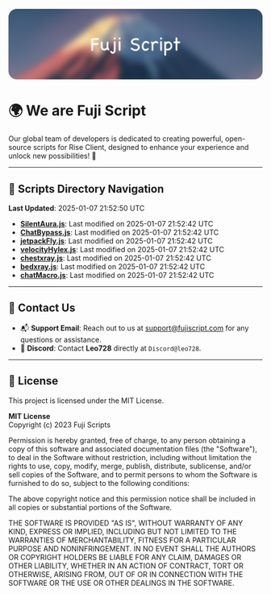 ![Banner](.github/b.webp)

# 🌍 **We are Fuji Script**

Our global team of developers is dedicated to creating powerful, open-source scripts for Rise Client, designed to enhance your experience and unlock new possibilities! 🌟

---
<!-- SCRIPTS_NAVIGATION_START -->
## 📂 **Scripts Directory Navigation**

**Last Updated**: 2025-01-07 21:52:50 UTC

- **[SilentAura.js](scripts/SilentAura.js)**: Last modified on 2025-01-07 21:52:42 UTC
- **[ChatBypass.js](scripts/ChatBypass.js)**: Last modified on 2025-01-07 21:52:42 UTC
- **[jetpackFly.js](scripts/jetpackFly.js)**: Last modified on 2025-01-07 21:52:42 UTC
- **[velocityHylex.js](scripts/velocityHylex.js)**: Last modified on 2025-01-07 21:52:42 UTC
- **[chestxray.js](scripts/chestxray.js)**: Last modified on 2025-01-07 21:52:42 UTC
- **[bedxray.js](scripts/bedxray.js)**: Last modified on 2025-01-07 21:52:42 UTC
- **[chatMacro.js](scripts/chatMacro.js)**: Last modified on 2025-01-07 21:52:42 UTC

<!-- SCRIPTS_NAVIGATION_END -->

---

## 💬 **Contact Us**  
- 📬 **Support Email**: Reach out to us at [support@fujiscript.com](mailto:support@fujiscript.com) for any questions or assistance.  
- 💬 **Discord**: Contact **Leo728** directly at `Discord@leo728`.

---

## 📜 **License**

This project is licensed under the MIT License.  

**MIT License**  
Copyright (c) 2023 Fuji Scripts  

Permission is hereby granted, free of charge, to any person obtaining a copy of this software and associated documentation files (the "Software"), to deal in the Software without restriction, including without limitation the rights to use, copy, modify, merge, publish, distribute, sublicense, and/or sell copies of the Software, and to permit persons to whom the Software is furnished to do so, subject to the following conditions:  

The above copyright notice and this permission notice shall be included in all copies or substantial portions of the Software.  

THE SOFTWARE IS PROVIDED "AS IS", WITHOUT WARRANTY OF ANY KIND, EXPRESS OR IMPLIED, INCLUDING BUT NOT LIMITED TO THE WARRANTIES OF MERCHANTABILITY, FITNESS FOR A PARTICULAR PURPOSE AND NONINFRINGEMENT. IN NO EVENT SHALL THE AUTHORS OR COPYRIGHT HOLDERS BE LIABLE FOR ANY CLAIM, DAMAGES OR OTHER LIABILITY, WHETHER IN AN ACTION OF CONTRACT, TORT OR OTHERWISE, ARISING FROM, OUT OF OR IN CONNECTION WITH THE SOFTWARE OR THE USE OR OTHER DEALINGS IN THE SOFTWARE.  
